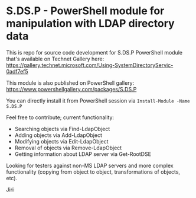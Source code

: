 # S.DS.P - PowerShell module for manipulation with LDAP directory data
This is repo for source code development for S.DS.P PowerShell module that's available on Technet Gallery here: https://gallery.technet.microsoft.com/Using-SystemDirectoryServic-0adf7ef5

This module is also published on PowerShell gallery: https://www.powershellgallery.com/packages/S.DS.P

You can directly install it from PowerShell session via <code>Install-Module -Name S.DS.P</code>

Feel free to contribute; current functionality:
- Searching objects via Find-LdapObject
- Adding objects via Add-LdapObject
- Modifying objects via Edit-LdapObject
- Removal of objects via Remove-LdapObject
- Getting information about LDAP server via Get-RootDSE

Looking for testers against non-MS LDAP servers and more complex functionality (copying from object to object, transformations of objects, etc).

Jiri
